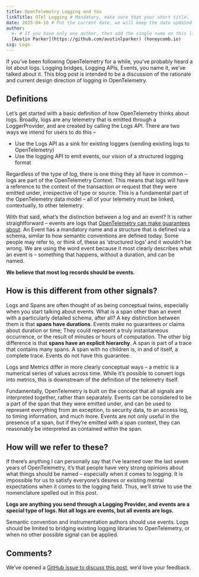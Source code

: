 ```yaml
---
title: OpenTelemetry Logging and You
linkTitle: OTel Logging # Mandatory, make sure that your short title.
date: 2025-04-16 # Put the current date, we will keep the date updated until your PR is merged
author:
  >- # If you have only one author, then add the single name on this line in quotes.
  [Austin Parker](https://github.com/austinlparker) (honeycomb.io)
sig: Logs
---
```


If you’ve been following OpenTelemetry for a while, you’ve probably heard a lot
about logs. Logging bridges, Logging APIs, Events, you name it, we’ve talked
about it. This blog post is intended to be a discussion of the rationale and
current design direction of logging in OpenTelemetry.

## Definitions

Let’s get started with a basic definition of how OpenTelemetry thinks about
logs. Broadly, logs are any telemetry that is emitted through a LoggerProvider,
and are created by calling the Logs API. There are two ways we intend for
users to do this –

- Use the Logs API as a sink for existing loggers (sending existing logs to
  OpenTelemetry)
- Use the logging API to emit events, our vision of a structured logging format

Regardless of the type of log, there is one thing they all have in common – logs
are part of the OpenTelemetry Context. This means that logs will have a
reference to the context of the transaction or request that they were emitted
under, irrespective of type or source. This is a fundamental part of the
OpenTelemetry data model – all of your telemetry must be linked, contextually,
to other telemetry.

With that said, what’s the distinction between a log and an event? It is rather
straightforward – events are logs that
[OpenTelemetry can make guarantees about](/docs/specs/otel/logs/data-model/#events).
An Event has a mandatory name and a structure that is defined via a schema,
similar to how semantic conventions are defined today. Some people may refer to,
or think of, these as ‘structured logs’ and it wouldn’t be wrong. We are using
the word event because it most clearly describes what an event is – something
that happens, without a duration, and can be named.

**We believe that most log records should be events.**

## How is this different from other signals?

Logs and Spans are often thought of as being conceptual twins, especially when
you start talking about events. What is a span other than an event with a
particularly detailed schema, after all? A key distinction between them is that
**spans have durations**. Events make no guarantees or claims about duration or
time; They could represent a truly instantaneous occurrence, or the result of
minutes or hours of computation. The other big difference is that **spans have
an explicit hierarchy**. A span is part of a trace that contains many spans. A
span with no children is, in and of itself, a complete trace. Events do not have
this guarantee.

Logs and Metrics differ in more clearly conceptual ways – a metric is a
numerical series of values across time. While it’s possible to convert logs into
metrics, this is downstream of the definition of the telemetry itself.

Fundamentally, OpenTelemetry is built on the concept that all signals are
interpreted together, rather than separately. Events can be considered to be a
part of the span that they were emitted under, and can be used to represent
everything from an exception, to security data, to an access log, to timing
information, and much more. Events are not only useful in the presence of a
span, but if they’re emitted with a span context, they can reasonably be
interpreted as contained within the span.

## How will we refer to these?

If there’s anything I can personally say that I’ve learned over the last seven
years of OpenTelemetry, it’s that people have very strong opinions about what
things should be named – especially when it comes to logging. It is impossible
for us to satisfy everyone’s desires or existing mental expectations when it
comes to the logging field. Thus, we’ll strive to use the nomenclature spelled
out in this post.

**Logs are anything you send through a Logging Provider, and events are a
special type of logs. Not all logs are events, but all events are logs.**

Semantic convention and instrumentation authors should use events. Logs should
be limited to bridging existing logging libraries to OpenTelemetry,
or when no other possible signal can be applied.

## Comments?

We’ve opened a
[GitHub issue to discuss this post](https://github.com/open-telemetry/community/issues/2679),
we’d love your feedback.
